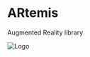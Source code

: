 # ARtemis
Augmented Reality library

![Logo](https://raw.githubusercontent.com/RamonUA/ARtemis/master/Logo.png)